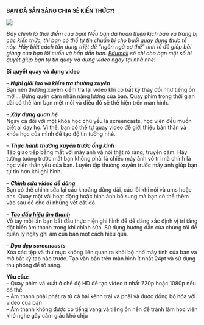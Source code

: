**BẠN ĐÃ SẴN SÀNG CHIA SẺ KIẾN THỨC?!**

![](https://hoptac.edumall.vn/wp-content/uploads/2019/08/thuc-hien-quay-video-400x300.jpg)

_Đây chính là thời điểm của bạn! Nếu bạn đã hoàn thiện kịch bản và trang bị các kiến thức, thì bạn có thể tự tin chuẩn bị cho buổi quay dựng thực tế này. Hãy biết cách tận dụng triệt để “ngôn ngữ cơ thể” tinh tế để giúp bài giảng của bạn lôi cuốn và hấp dẫn hơn. [Edumall](http://edumall.vn/)  sẽ chỉ cho bạn một số bí quyết giúp bạn tự tin quay và dựng video ngay tại nhà nhé!_

**Bí quyết quay và dựng video**

–  **_Nghỉ giải lao và kiểm tra thường xuyên_**  
Bạn nên thường xuyên kiểm tra lại video khi có bất kỳ thay đổi như tiếng ồn mới… Đừng quên cảm nhận năng lượng của bạn. Quay phim trong thời gian dài có thể làm bạn mệt mỏi và điều đó sẽ thể hiện trên màn hình.

– _**Xây dựng quan hệ**_  
Ngay cả đối với một khóa học chủ yếu là screencasts, học viên đều muốn biết ai dạy họ. Vì thế, bạn có thể tự quay video để giới thiệu bản thân và khóa học của mình để tạo độ tin tưởng nhé.

–  _**Thực hành thường xuyên trước ống kính**_  
Tập giao tiếp bằng mắt với máy ảnh và nói thật rõ ràng, truyền cảm. Hãy tưởng tưởng trước mắt bạn không phải là chiếc máy ảnh vô tri mà chính là học viên thân yêu của bạn. Luyện tập thường xuyên trước máy ảnh giúp bạn tự tin hơn khi ghi hình.

–  **_Chỉnh sửa video dễ dàng_**  
Bạn có thể chỉnh sửa lại các khoảng dừng dài, các lỗi khi nói và ums hoặc ahs. Quay một vài hoạt động hoặc hình ảnh bổ sung mà bạn có thể thêm vào sau để che đi những vết cắt đó.

– [_**Tạo dấu hiệu âm thanh**_](https://hoptac.edumall.vn/am-thanh-la-mot-phan-can-phai-chu-y-trong-khoa-hoc-cua-ban.html)  
Vỗ tay mỗi lần bạn bắt đầu thực hiện ghi hình để dễ dàng xác định vị trí tăng đột biến âm thanh trong khi chỉnh sửa. Sử dụng hướng dẫn của chúng tôi để quản lý ngày ghi âm của bạn một cách hiệu quả.

–  _**Dọn dẹp screencasts**_  
Xóa các tệp và thư mục không liên quan ra khỏi bộ nhớ máy tính của bạn và mở bất kỳ tab nào trước. Tạo văn bản trên màn hình ít nhất 24pt và sử dụng thu phóng để tô sáng.

**Yêu cầu:**  
– Quay phim và xuất ở chế độ HD để tạo video ít nhất 720p hoặc 1080p nếu có thể  
– Âm thanh phải phát ra từ cả hai kênh trái và phải và được đồng bộ hóa với video của bạn  
– Âm thanh không được có tiếng vang và tiếng ồn nền để tránh làm học viên khó nghe gây cảm giác khó chịu
